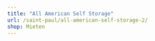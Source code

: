 ```yaml
---
title: "All American Self Storage"
url: /saint-paul/all-american-self-storage-2/
shop: Mieten
---
```

